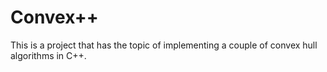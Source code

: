 # Convex++

This is a project that has the topic of implementing a couple of convex hull algorithms in C++.
